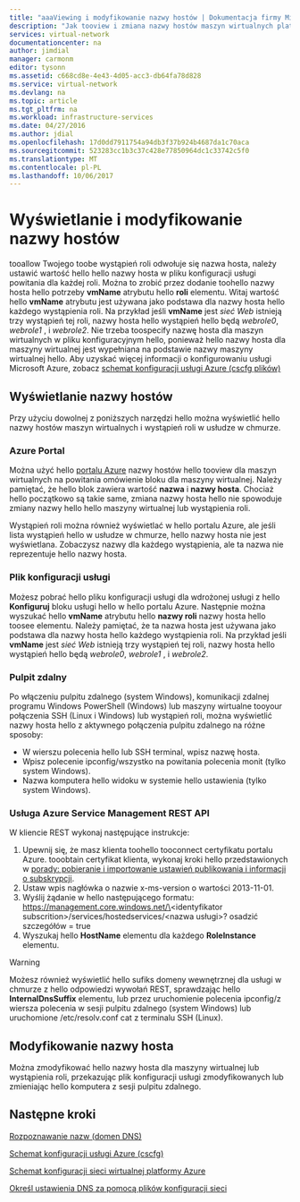 ```yaml
---
title: "aaaViewing i modyfikowanie nazwy hostów | Dokumentacja firmy Microsoft"
description: "Jak tooview i zmiana nazwy hostów maszyn wirtualnych platformy Azure, sieci web i proces roboczy do rozpoznawania nazw"
services: virtual-network
documentationcenter: na
author: jimdial
manager: carmonm
editor: tysonn
ms.assetid: c668cd8e-4e43-4d05-acc3-db64fa78d828
ms.service: virtual-network
ms.devlang: na
ms.topic: article
ms.tgt_pltfrm: na
ms.workload: infrastructure-services
ms.date: 04/27/2016
ms.author: jdial
ms.openlocfilehash: 17d0dd7911754a94db3f37b924b4687da1c70aca
ms.sourcegitcommit: 523283cc1b3c37c428e77850964dc1c33742c5f0
ms.translationtype: MT
ms.contentlocale: pl-PL
ms.lasthandoff: 10/06/2017
---
```

# <a name="viewing-and-modifying-hostnames"></a>Wyświetlanie i modyfikowanie nazwy hostów
tooallow Twojego toobe wystąpień roli odwołuje się nazwa hosta, należy ustawić wartość hello hello nazwy hosta w pliku konfiguracji usługi powitania dla każdej roli. Można to zrobić przez dodanie toohello nazwy hosta hello potrzeby **vmName** atrybutu hello **roli** elementu. Witaj wartość hello **vmName** atrybutu jest używana jako podstawa dla nazwy hosta hello każdego wystąpienia roli. Na przykład jeśli **vmName** jest *sieć Web* istnieją trzy wystąpień tej roli, nazwy hosta hello wystąpień hello będą *webrole0*, *webrole1* , i *webrole2*. Nie trzeba toospecify nazwę hosta dla maszyn wirtualnych w pliku konfiguracyjnym hello, ponieważ hello nazwy hosta dla maszyny wirtualnej jest wypełniana na podstawie nazwy maszyny wirtualnej hello. Aby uzyskać więcej informacji o konfigurowaniu usługi Microsoft Azure, zobacz [schemat konfiguracji usługi Azure (cscfg plików)](https://msdn.microsoft.com/library/azure/ee758710.aspx)

## <a name="viewing-hostnames"></a>Wyświetlanie nazwy hostów
Przy użyciu dowolnej z poniższych narzędzi hello można wyświetlić hello nazwy hostów maszyn wirtualnych i wystąpień roli w usłudze w chmurze.

### <a name="azure-portal"></a>Azure Portal
Można użyć hello [portalu Azure](http://portal.azure.com) nazwy hostów hello tooview dla maszyn wirtualnych na powitania omówienie bloku dla maszyny wirtualnej. Należy pamiętać, że hello blok zawiera wartość **nazwa** i **nazwy hosta**. Chociaż hello początkowo są takie same, zmiana nazwy hosta hello nie spowoduje zmiany nazwy hello hello maszyny wirtualnej lub wystąpienia roli.

Wystąpień roli można również wyświetlać w hello portalu Azure, ale jeśli lista wystąpień hello w usłudze w chmurze, hello nazwy hosta nie jest wyświetlana. Zobaczysz nazwy dla każdego wystąpienia, ale ta nazwa nie reprezentuje hello nazwy hosta.

### <a name="service-configuration-file"></a>Plik konfiguracji usługi
Możesz pobrać hello pliku konfiguracji usługi dla wdrożonej usługi z hello **Konfiguruj** bloku usługi hello w hello portalu Azure. Następnie można wyszukać hello **vmName** atrybutu hello **nazwy roli** nazwy hosta hello toosee elementu. Należy pamiętać, że ta nazwa hosta jest używana jako podstawa dla nazwy hosta hello każdego wystąpienia roli. Na przykład jeśli **vmName** jest *sieć Web* istnieją trzy wystąpień tej roli, nazwy hosta hello wystąpień hello będą *webrole0*, *webrole1* , i *webrole2*.

### <a name="remote-desktop"></a>Pulpit zdalny
Po włączeniu pulpitu zdalnego (system Windows), komunikacji zdalnej programu Windows PowerShell (Windows) lub maszyny wirtualne tooyour połączenia SSH (Linux i Windows) lub wystąpień roli, można wyświetlić nazwy hosta hello z aktywnego połączenia pulpitu zdalnego na różne sposoby:

* W wierszu polecenia hello lub SSH terminal, wpisz nazwę hosta.
* Wpisz polecenie ipconfig/wszystko na powitania polecenia monit (tylko system Windows).
* Nazwa komputera hello widoku w systemie hello ustawienia (tylko system Windows).

### <a name="azure-service-management-rest-api"></a>Usługa Azure Service Management REST API
W kliencie REST wykonaj następujące instrukcje:

1. Upewnij się, że masz klienta toohello tooconnect certyfikatu portalu Azure. tooobtain certyfikat klienta, wykonaj kroki hello przedstawionych w [porady: pobieranie i importowanie ustawień publikowania i informacji o subskrypcji](https://msdn.microsoft.com/library/dn385850.aspx). 
2. Ustaw wpis nagłówka o nazwie x-ms-version o wartości 2013-11-01.
3. Wyślij żądanie w hello następującego formatu: https://management.core.windows.net/\<identyfikator subscrition\>/services/hostedservices/\<nazwa usługi\>? osadzić szczegółów = true
4. Wyszukaj hello **HostName** elementu dla każdego **RoleInstance** elementu.

> [!WARNING]
> Możesz również wyświetlić hello sufiks domeny wewnętrznej dla usługi w chmurze z hello odpowiedzi wywołań REST, sprawdzając hello **InternalDnsSuffix** elementu, lub przez uruchomienie polecenia ipconfig/z wiersza polecenia w sesji pulpitu zdalnego (system Windows) lub uruchomione /etc/resolv.conf cat z terminalu SSH (Linux).
> 
> 

## <a name="modifying-a-hostname"></a>Modyfikowanie nazwy hosta
Można zmodyfikować hello nazwy hosta dla maszyny wirtualnej lub wystąpienia roli, przekazując plik konfiguracji usługi zmodyfikowanych lub zmieniając hello komputera z sesji pulpitu zdalnego.

## <a name="next-steps"></a>Następne kroki
[Rozpoznawanie nazw (domen DNS)](virtual-networks-name-resolution-for-vms-and-role-instances.md)

[Schemat konfiguracji usługi Azure (cscfg)](https://msdn.microsoft.com/library/windowsazure/ee758710.aspx)

[Schemat konfiguracji sieci wirtualnej platformy Azure](http://go.microsoft.com/fwlink/?LinkId=248093)

[Określ ustawienia DNS za pomocą plików konfiguracji sieci](virtual-networks-specifying-a-dns-settings-in-a-virtual-network-configuration-file.md)

